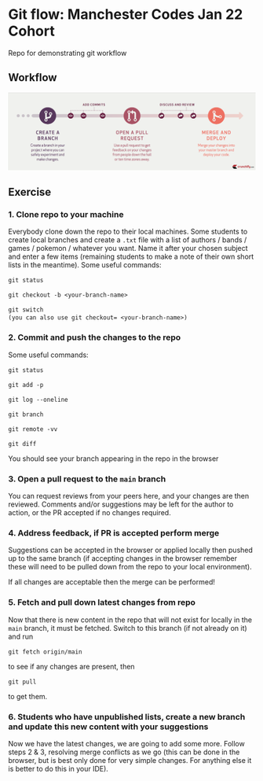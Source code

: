 # Git flow: Manchester Codes Jan 22 Cohort
Repo for demonstrating git workflow

## Workflow
![workflow diagram](./github-workflow.png)

## Exercise

### 1. Clone repo to your machine
Everybody clone down the repo to their local machines. Some students to create local branches and create a `.txt` file with a list of authors / bands / games / pokemon / whatever you want. Name it after your chosen subject and enter a few items (remaining students to make a note of their own short lists in the meantime).
Some useful commands:
```
git status
```
```
git checkout -b <your-branch-name>
```
```
git switch
(you can also use git checkout= <your-branch-name>)
```

### 2. Commit and push the changes to the repo
Some useful commands:
```
git status
```
```
git add -p
```
```
git log --oneline
```
```
git branch
```
```
git remote -vv
```
```
git diff
```

You should see your branch appearing in the repo in the browser

### 3. Open a pull request to the `main` branch
You can request reviews from your peers here, and your changes are then reviewed. Comments and/or suggestions may be left for the author to action, or the PR accepted if no changes required.

### 4. Address feedback, if PR is accepted perform merge
Suggestions can be accepted in the browser or applied locally then pushed up to the same branch (if accepting changes in the browser remember these will need to be pulled down from the repo to your local environment).

If all changes are acceptable then the merge can be performed!

### 5. Fetch and pull down latest changes from repo
Now that there is new content in the repo that will not exist for locally in the `main` branch, it must be fetched. Switch to this branch (if not already on it) and run
```
git fetch origin/main
```
to see if any changes are present, then
```
git pull
```
to get them.

### 6. Students who have unpublished lists, create a new branch and update this new content with your suggestions
Now we have the latest changes, we are going to add some more. Follow steps 2 & 3, resolving merge conflicts as we go (this can be done in the browser, but is best only done for very simple changes. For anything else it is better to do this in your IDE).
